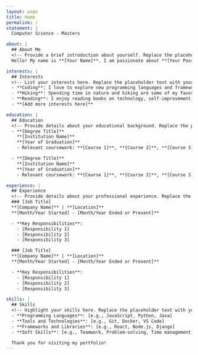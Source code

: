 ```yaml
---
layout: page
title: Home
permalink: /
statement: |
  Computer Science - Masters

about: |
  ## About Me
  <!-- Provide a brief introduction about yourself. Replace the placeholder text with your own content. -->
  Hello! My name is **[Your Name]**. I am passionate about **[Your Passions]** and enjoy working on projects related to **[Your Areas of Expertise]**. I'm always looking for opportunities to grow and share my skills with others.

interests: |
  ## Interests
  <!-- List your interests here. Replace the placeholder text with your own content. -->
  - **Coding**: I love to explore new programming languages and frameworks.
  - **Hiking**: Spending time in nature and hiking are some of my favorite activities.
  - **Reading**: I enjoy reading books on technology, self-improvement, and fiction.
  - **[Add more interests here]**

education: |
  ## Education
  <!-- Provide details about your educational background. Replace the placeholder text with your own content. -->
  - **[Degree Title]**  
    **[Institution Name]**  
    **[Year of Graduation]**
    - Relevant coursework: **[Course 1]**, **[Course 2]**, **[Course 3]**

  - **[Degree Title]**  
    **[Institution Name]**  
    **[Year of Graduation]**
    - Relevant coursework: **[Course 1]**, **[Course 2]**, **[Course 3]**

experience: |
  ## Experience
  <!-- Provide details about your professional experience. Replace the placeholder text with your own content. -->
  ### [Job Title]  
  **[Company Name]** | **[Location]**  
  **[Month/Year Started] - [Month/Year Ended or Present]**

  - **Key Responsibilities**:
    - [Responsibility 1]
    - [Responsibility 2]
    - [Responsibility 3]

  ### [Job Title]  
  **[Company Name]** | **[Location]**  
  **[Month/Year Started] - [Month/Year Ended or Present]**

  - **Key Responsibilities**:
    - [Responsibility 1]
    - [Responsibility 2]
    - [Responsibility 3]

skills: |
  ## Skills
  <!-- Highlight your skills here. Replace the placeholder text with your own content. -->
  - **Programming Languages**: [e.g., JavaScript, Python, Java]
  - **Tools and Technologies**: [e.g., Git, Docker, VS Code]
  - **Frameworks and Libraries**: [e.g., React, Node.js, Django]
  - **Soft Skills**: [e.g., Teamwork, Problem-solving, Time management]

  Thank you for visiting my portfolio!
---
```

